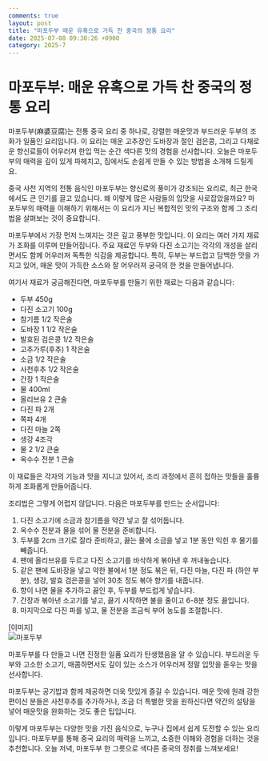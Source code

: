 ```yaml
---
comments: true
layout: post
title: "마포두부 매운 유혹으로 가득 찬 중국의 정통 요리"
date: 2025-07-08 09:30:26 +0900
category: 2025-7
---
```


# 마포두부: 매운 유혹으로 가득 찬 중국의 정통 요리

마포두부(麻婆豆腐)는 전통 중국 요리 중 하나로, 강렬한 매운맛과 부드러운 두부의 조화가 일품인 요리입니다. 이 요리는 매운 고추장인 도바장과 절인 검은콩, 그리고 다채로운 향신료들이 어우러져 한입 먹는 순간 색다른 맛의 경험을 선사합니다. 오늘은 마포두부의 매력을 깊이 있게 파헤치고, 집에서도 손쉽게 만들 수 있는 방법을 소개해 드릴게요.

중국 사천 지역의 전통 음식인 마포두부는 향신료의 풍미가 강조되는 요리로, 최근 한국에서도 큰 인기를 끌고 있습니다. 왜 이렇게 많은 사람들의 입맛을 사로잡았을까요? 마포두부의 매력을 이해하기 위해서는 이 요리가 지닌 복합적인 맛의 구조와 함께 그 조리법을 살펴보는 것이 중요합니다.

마포두부에서 가장 먼저 느껴지는 것은 깊고 풍부한 맛입니다. 이 요리는 여러 가지 재료가 조화를 이루며 만들어집니다. 주요 재료인 두부와 다진 소고기는 각각의 개성을 살리면서도 함께 어우러져 독특한 식감을 제공합니다. 특히, 두부는 부드럽고 담백한 맛을 가지고 있어, 매운 맛이 가득한 소스와 잘 어우러져 궁극의 한 컷을 만들어냅니다.

여기서 재료가 궁금해진다면, 마포두부를 만들기 위한 재료는 다음과 같습니다:

- 두부 450g
- 다진 소고기 100g
- 참기름 1/2 작은술
- 도바장 1 1/2 작은술
- 발효된 검은콩 1/2 작은술
- 고추가루(후추) 1 작은술
- 소금 1/2 작은술
- 사천후추 1/2 작은술
- 간장 1 작은술
- 물 400ml
- 올리브유 2 큰술
- 다진 파 2개
- 쪽파 4개
- 다진 마늘 2쪽
- 생강 4조각
- 물 2 1/2 큰술
- 옥수수 전분 1 큰술

이 재료들은 각자의 기능과 맛을 지니고 있어서, 조리 과정에서 흔히 접하는 맛들을 훌륭하게 조화롭게 만들어줍니다.

조리법은 그렇게 어렵지 않답니다. 다음은 마포두부를 만드는 순서입니다:

1. 다진 소고기에 소금과 참기름을 약간 넣고 잘 섞어둡니다.
2. 옥수수 전분과 물을 섞어 물 전분을 준비합니다.
3. 두부를 2cm 크기로 잘라 준비하고, 끓는 물에 소금을 넣고 1분 동안 익힌 후 물기를 빼줍니다.
4. 팬에 올리브유를 두르고 다진 소고기를 바삭하게 볶아낸 후 꺼내놓습니다.
5. 같은 팬에 도바장을 넣고 약한 불에서 1분 정도 볶은 뒤, 다진 마늘, 다진 파 (하얀 부분), 생강, 발효 검은콩을 넣어 30초 정도 볶아 향기를 내줍니다.
6. 향이 나면 물을 추가하고 끓인 후, 두부를 부드럽게 넣습니다.
7. 간장과 볶아낸 소고기를 넣고, 끓기 시작하면 불을 줄이고 6-8분 정도 끓입니다.
8. 마지막으로 다진 파를 넣고, 물 전분을 조금씩 부어 농도를 조절합니다.

[이미지]  
![마포두부](https://www.themealdb.com/images/media/meals/1525874812.jpg)

마포두부를 다 만들고 나면 진정한 일품 요리가 탄생했음을 알 수 있습니다. 부드러운 두부와 고소한 소고기, 매콤하면서도 깊이 있는 소스가 어우러져 정말 입맛을 돋우는 맛을 선사합니다. 

마포두부는 공기밥과 함께 제공하면 더욱 맛있게 즐길 수 있습니다. 매운 맛에 원래 강한 편이신 분들은 사천후추를 추가하거나, 조금 더 특별한 맛을 원하신다면 약간의 설탕을 넣어 매운맛을 완화하는 것도 좋은 팁입니다. 

이렇게 마포두부는 다양한 맛을 가진 음식으로, 누구나 집에서 쉽게 도전할 수 있는 요리입니다. 마포두부를 통해 중국 요리의 매력을 느끼고, 소중한 이해와 경험을 더하는 것을 추천합니다. 오늘 저녁, 마포두부 한 그릇으로 색다른 중국의 정취를 느껴보세요!